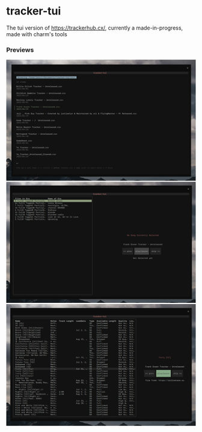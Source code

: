 # tracker-tui

The tui version of https://trackerhub.cx/, currently a made-in-progress, made with charm's tools

### Previews

![unreleased csv's](/assets/trackertuifilebrowser.png)
![eras view](/assets/trackertuiplayerview.png)
![eras songs view](/assets/trackertuiplayerview1.png)
